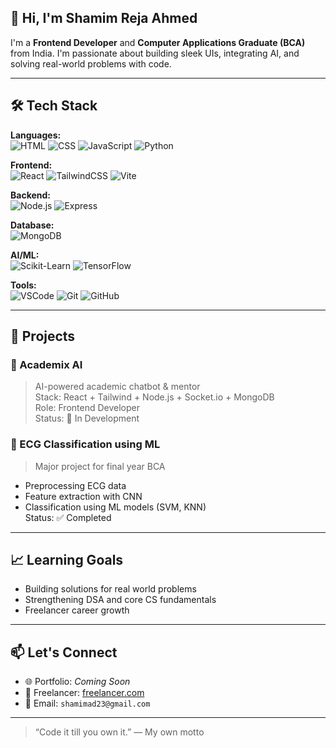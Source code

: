 ## 👋 Hi, I'm Shamim Reja Ahmed

I'm a **Frontend Developer** and **Computer Applications Graduate (BCA)** from India. I'm passionate about building sleek UIs, integrating AI, and solving real-world problems with code.

---

## 🛠️ Tech Stack

**Languages:**  
![HTML](https://img.shields.io/badge/-HTML5-E34F26?style=flat&logo=html5&logoColor=white)
![CSS](https://img.shields.io/badge/-CSS3-1572B6?style=flat&logo=css3)
![JavaScript](https://img.shields.io/badge/-JavaScript-F7DF1E?style=flat&logo=javascript&logoColor=black)
![Python](https://img.shields.io/badge/-Python-3776AB?style=flat&logo=python)

**Frontend:**  
![React](https://img.shields.io/badge/-React-61DAFB?style=flat&logo=react)
![TailwindCSS](https://img.shields.io/badge/-TailwindCSS-38B2AC?style=flat&logo=tailwind-css)
![Vite](https://img.shields.io/badge/-Vite-646CFF?style=flat&logo=vite&logoColor=white)

**Backend:**  
![Node.js](https://img.shields.io/badge/-Node.js-339933?style=flat&logo=node.js&logoColor=white)
![Express](https://img.shields.io/badge/-Express-black?style=flat&logo=express)

**Database:**  
![MongoDB](https://img.shields.io/badge/-MongoDB-47A248?style=flat&logo=mongodb)

**AI/ML:**  
![Scikit-Learn](https://img.shields.io/badge/-Scikit--Learn-F7931E?style=flat&logo=scikit-learn&logoColor=white)
![TensorFlow](https://img.shields.io/badge/-TensorFlow-FF6F00?style=flat&logo=tensorflow)

**Tools:**  
![VSCode](https://img.shields.io/badge/-VSCode-007ACC?style=flat&logo=visual-studio-code)
![Git](https://img.shields.io/badge/-Git-F05032?style=flat&logo=git)
![GitHub](https://img.shields.io/badge/-GitHub-181717?style=flat&logo=github)

---

## 🚀 Projects

### 🔸 Academix AI
> AI-powered academic chatbot & mentor  
Stack: React + Tailwind + Node.js + Socket.io + MongoDB  
Role: Frontend Developer  
Status: 🚧 In Development

### 🔸 ECG Classification using ML
> Major project for final year BCA  
- Preprocessing ECG data  
- Feature extraction with CNN  
- Classification using ML models (SVM, KNN)  
Status: ✅ Completed

---

## 📈 Learning Goals

- Building solutions for real world problems
- Strengthening DSA and core CS fundamentals
- Freelancer career growth

---

## 📫 Let's Connect

- 🌐 Portfolio: _Coming Soon_  
- 💼 Freelancer: [freelancer.com](https://www.freelancer.in/u/shmamim23?sb=t)  
- 📩 Email: `shamimad23@gmail.com`

---

> “Code it till you own it.” — My own motto


